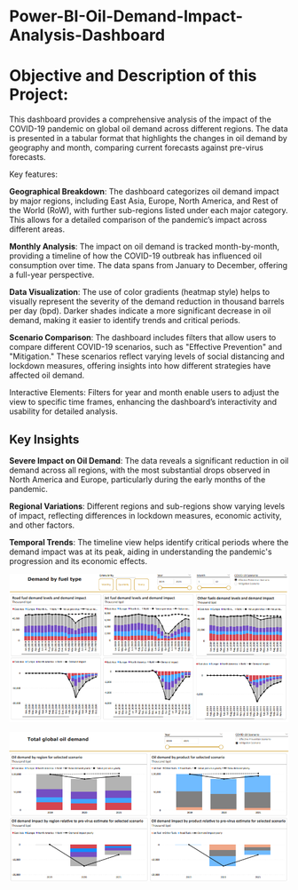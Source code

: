 # Power-BI-Oil-Demand-Impact-Analysis-Dashboard

# Objective and Description of this Project:
This dashboard provides a comprehensive analysis of the impact of the COVID-19 pandemic on global oil demand across different regions. The data is presented in a tabular format that highlights the changes in oil demand by geography and month, comparing current forecasts against pre-virus forecasts.

Key features:

**Geographical Breakdown**: The dashboard categorizes oil demand impact by major regions, including East Asia, Europe, North America, and Rest of the World (RoW), with further sub-regions listed under each major category. This allows for a detailed comparison of the pandemic’s impact across different areas.

**Monthly Analysis**: The impact on oil demand is tracked month-by-month, providing a timeline of how the COVID-19 outbreak has influenced oil consumption over time. The data spans from January to December, offering a full-year perspective.

**Data Visualization**: The use of color gradients (heatmap style) helps to visually represent the severity of the demand reduction in thousand barrels per day (bpd). Darker shades indicate a more significant decrease in oil demand, making it easier to identify trends and critical periods.

**Scenario Comparison**: The dashboard includes filters that allow users to compare different COVID-19 scenarios, such as "Effective Prevention" and "Mitigation." These scenarios reflect varying levels of social distancing and lockdown measures, offering insights into how different strategies have affected oil demand.

Interactive Elements: Filters for year and month enable users to adjust the view to specific time frames, enhancing the dashboard’s interactivity and usability for detailed analysis.

## Key Insights

**Severe Impact on Oil Demand**: The data reveals a significant reduction in oil demand across all regions, with the most substantial drops observed in North America and Europe, particularly during the early months of the pandemic.

**Regional Variations**: Different regions and sub-regions show varying levels of impact, reflecting differences in lockdown measures, economic activity, and other factors.

**Temporal Trends**: The timeline view helps identify critical periods where the demand impact was at its peak, aiding in understanding the pandemic's progression and its economic effects.

![Sales Dashboard Screenshot](https://github.com/hariramgit/Power-BI-Oil-Demand-Impact-Analysis-Dashboard/blob/main/Screenshot%202024-08-30%20182528.png)

![Sales Dashboard Screenshot](https://github.com/hariramgit/Power-BI-Oil-Demand-Impact-Analysis-Dashboard/blob/main/Screenshot%202024-08-30%20182515.png)







